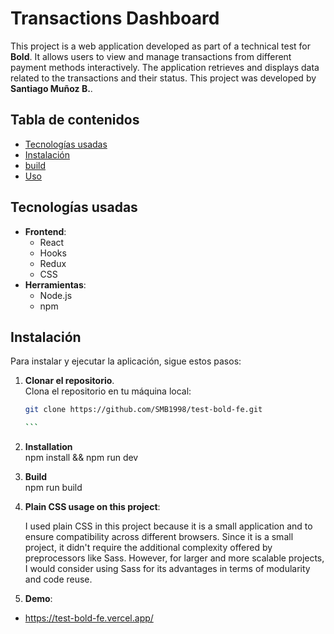 # Transactions Dashboard

This project is a web application developed as part of a technical test for **Bold**. It allows users to view and manage transactions from different payment methods interactively. The application retrieves and displays data related to the transactions and their status. This project was developed by **Santiago Muñoz B.**.

## Tabla de contenidos

- [Tecnologías usadas](#tecnologías-usadas)
- [Instalación](#instalación)
- [build](#build)
- [Uso](#uso)

## Tecnologías usadas

- **Frontend**:
  - React
  - Hooks
  - Redux
  - CSS
- **Herramientas**:
  - Node.js
  - npm

## Instalación

Para instalar y ejecutar la aplicación, sigue estos pasos:

1. **Clonar el repositorio**.  
    Clona el repositorio en tu máquina local:

   ````bash
   git clone https://github.com/SMB1998/test-bold-fe.git

   ```

   ````

1. **Installation**  
   npm install &&
   npm run dev

1. **Build**  
   npm run build

1. **Plain CSS usage on this project**:

   I used plain CSS in this project because it is a small application and to ensure compatibility across different browsers. Since it is a small project, it didn't require the additional complexity offered by preprocessors like Sass. However, for larger and more scalable projects, I would consider using Sass for its advantages in terms of modularity and code reuse.

1. **Demo**:

- https://test-bold-fe.vercel.app/
